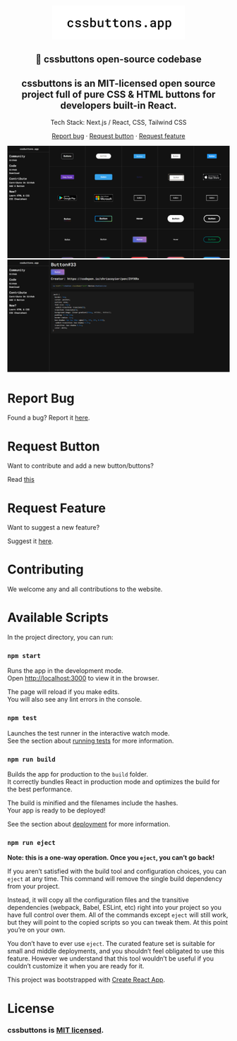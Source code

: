 <p align="center"><a href="https://cssbuttons.vercel.app/" target="_blank" rel="noopener noreferrer"><img width="300" src="./img/logo.png" alt="cssbuttons"></a></p>
<h2 align="center">🚀 cssbuttons open-source codebase</h2> 
<h2 align="center">
cssbuttons is an MIT-licensed open source project full of pure CSS & HTML buttons for developers built-in React. 
</h2> 
<div align="center">
Tech Stack: Next.js / React, CSS, Tailwind CSS
</div>
<p align="center">
  <a href="https://github.com/r1/cssbuttons/issues">Report bug</a>
  ·
  <a href="https://github.com/r1/cssbuttons/blob/master/CONTRIBUTING.md">Request button</a>
  ·
  <a href="https://github.com/r1/cssbuttons/blob/master/CONTRIBUTING.md">Request feature</a>
</p>

![](./img/main.png)
![](./img/side.png)

# Report Bug

Found a bug? Report it [here](https://github.com/r1/cssbuttons/issues).

# Request Button

Want to contribute and add a new button/buttons?

Read [this](https://github.com/r1/cssbuttons/blob/master/CONTRIBUTING.md)

# Request Feature

Want to suggest a new feature? 

Suggest it [here](https://github.com/r1/cssbuttons/blob/master/CONTRIBUTING.md).

# Contributing
We welcome any and all contributions to the website.

# Available Scripts
In the project directory, you can run:

### `npm start`
Runs the app in the development mode.<br />
Open [http://localhost:3000](http://localhost:3000) to view it in the browser.

The page will reload if you make edits.<br />
You will also see any lint errors in the console.

### `npm test`
Launches the test runner in the interactive watch mode.<br />
See the section about [running tests](https://facebook.github.io/create-react-app/docs/running-tests) for more information.

### `npm run build`
Builds the app for production to the `build` folder.<br />
It correctly bundles React in production mode and optimizes the build for the best performance.

The build is minified and the filenames include the hashes.<br />
Your app is ready to be deployed!

See the section about [deployment](https://facebook.github.io/create-react-app/docs/deployment) for more information.

### `npm run eject`
**Note: this is a one-way operation. Once you `eject`, you can’t go back!**

If you aren’t satisfied with the build tool and configuration choices, you can `eject` at any time. This command will remove the single build dependency from your project.

Instead, it will copy all the configuration files and the transitive dependencies (webpack, Babel, ESLint, etc) right into your project so you have full control over them. All of the commands except `eject` will still work, but they will point to the copied scripts so you can tweak them. At this point you’re on your own.

You don’t have to ever use `eject`. The curated feature set is suitable for small and middle deployments, and you shouldn’t feel obligated to use this feature. However we understand that this tool wouldn’t be useful if you couldn’t customize it when you are ready for it.

This project was bootstrapped with [Create React App](https://github.com/facebook/create-react-app).

# License
### cssbuttons is [MIT licensed](./LICENSE).